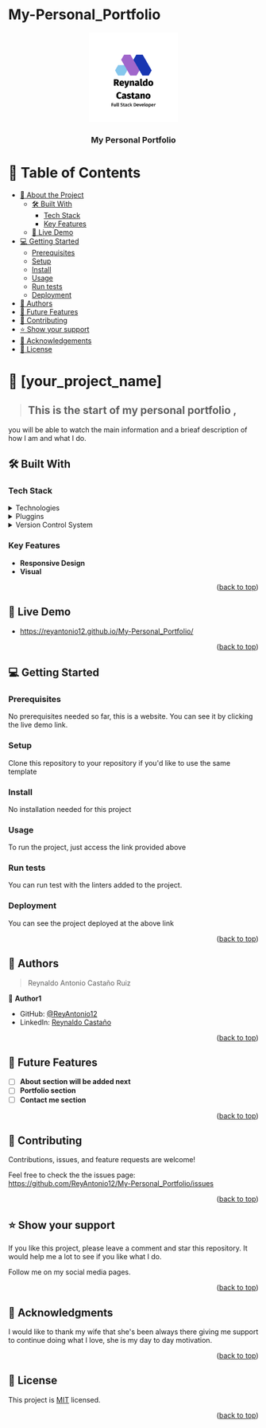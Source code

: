 # My-Personal_Portfolio
<a name="readme-top"></a>

<div align="center">
  <img src="images\reynaldo_logo.png" alt="logo" width="180"  height="auto" />
  <br/>

  <h3><b>My Personal Portfolio</b></h3>

</div>

# 📗 Table of Contents

- [📖 About the Project](#about-project)
  - [🛠 Built With](#built-with)
    - [Tech Stack](#tech-stack)
    - [Key Features](#key-features)
  - [🚀 Live Demo](#live-demo)
- [💻 Getting Started](#getting-started)
  - [Prerequisites](#prerequisites)
  - [Setup](#setup)
  - [Install](#install)
  - [Usage](#usage)
  - [Run tests](#run-tests)
  - [Deployment](#deployment)
- [👥 Authors](#authors)
- [🔭 Future Features](#future-features)
- [🤝 Contributing](#contributing)
- [⭐️ Show your support](#support)
- [🙏 Acknowledgements](#acknowledgements)
- [📝 License](#license)

<!-- PROJECT DESCRIPTION -->

# 📖 [your_project_name] <a name="about-project"></a>

> ## This is the start of my personal portfolio , 
you will be able to watch the main information and a brieaf description of how I am and what I do.

## 🛠 Built With <a name="built-with"></a>

### Tech Stack <a name="tech-stack"></a>

<details>
  <summary>Technologies</summary>
  <ul>
    <li><a href="https://lenguajehtml.com/">HTML</a></li>
    <li><a href="https://lenguajecss.com/">CSS</a></li>
  </ul>
</details>

<details>
  <summary>Pluggins</summary>
  <ul>
    <li><a href="https://developer.chrome.com/docs/lighthouse/overview/">Lighthouse</a></li>
    <li><a href="https://stylelint.io">Stylelint</a></li>
    <li><a href="https://webhint.io">Webhint</a></li>
  </ul>
</details>

<details>
<summary>Version Control System</summary>
  <ul>
    <li><a href="https://github.com">Github</a></li>
  </ul>
</details>

### Key Features <a name="key-features"></a>

- **Responsive Design**
- **Visual**

<p align="right">(<a href="#readme-top">back to top</a>)</p>

## 🚀 Live Demo <a name="live-demo"></a>

- https://reyantonio12.github.io/My-Personal_Portfolio/

<!--This will be available once the pull request is merged-->

<p align="right">(<a href="#readme-top">back to top</a>)</p>

## 💻 Getting Started <a name="getting-started"></a>

### Prerequisites

No prerequisites needed so far, this is a website. You can see it by clicking the live demo link.

### Setup

Clone this repository to your repository if you'd like to use the same template

### Install

No installation needed for this project

### Usage

To run the project, just access the link provided above

### Run tests

You can run test with the linters added to the project.


### Deployment

You can see the project deployed at the above link

<p align="right">(<a href="#readme-top">back to top</a>)</p>


## 👥 Authors <a name="authors"></a>

> Reynaldo Antonio Castaño Ruiz

👤 **Author1**

- GitHub: [@ReyAntonio12](https://github.com/ReyAntonio12)
- LinkedIn: [Reynaldo Castaño](https://www.linkedin.com/in/reynaldo-casta%C3%B1o/?locale=en_US)

<p align="right">(<a href="#readme-top">back to top</a>)</p>

## 🔭 Future Features <a name="future-features"></a>

- [ ] **About section will be added next**
- [ ] **Portfolio section**
- [ ] **Contact me section**

<p align="right">(<a href="#readme-top">back to top</a>)</p>

## 🤝 Contributing <a name="contributing"></a>

Contributions, issues, and feature requests are welcome!

Feel free to check the the issues page: https://github.com/ReyAntonio12/My-Personal_Portfolio/issues

<p align="right">(<a href="#readme-top">back to top</a>)</p>

## ⭐️ Show your support <a name="support"></a>

If you like this project, please leave a comment and star this repository. It would help me a lot to see if you like what I do.

Follow me on my social media pages. 

<p align="right">(<a href="#readme-top">back to top</a>)</p>

<!-- ACKNOWLEDGEMENTS -->

## 🙏 Acknowledgments <a name="acknowledgements"></a>

I would like to thank my wife that she's been always there giving me support to continue doing what I love, she is my day to day motivation.

<p align="right">(<a href="#readme-top">back to top</a>)</p>

## 📝 License <a name="license"></a>

This project is [MIT](MIT.md) licensed.

<p align="right">(<a href="#readme-top">back to top</a>)</p>